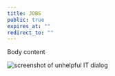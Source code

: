 ```yaml
---
title: JOBS
public: true
expires_at: ""
redirect_to: ""
---
```

Body content



![screenshot of unhelpful IT dialog](/images/screen-shot-2022-01-26-at-10.27.26-am.png "No buttons")